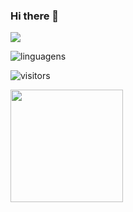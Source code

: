 ### Hi there 👋
[<img src="https://img.shields.io/badge/linkedin-%230077B5.svg?&style=for-the-badge&logo=linkedin&logoColor=white%22"/>](https://www.linkedin.com/in/igor-fernando-692b16202/)

![linguagens](https://github-readme-stats.vercel.app/api/top-langs/?username=yngv&layout=compact)

![visitors](https://visitor-badge.glitch.me/badge?page_id=yngv)

<img height="180em" src="https://github-readme-stats.vercel.app/api?username=yngv&show_icons=true&hide_border=true&&count_private=true&include_all_commits=true" />

<!--
**yngv/yngv** is a ✨ _special_ ✨ repository because its `README.md` (this file) appears on your GitHub profile.

Here are some ideas to get you started:

- 🔭 I’m currently working on ...
- 🌱 I’m currently learning ...
- 👯 I’m looking to collaborate on ...
- 🤔 I’m looking for help with ...
- 💬 Ask me about ...
- 📫 How to reach me: ...
- 😄 Pronouns: ...
- ⚡ Fun fact: ...
-->
